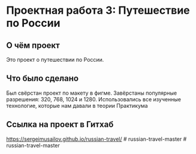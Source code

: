 # Проектная работа 3: Путешествие по России

## О чём проект
Это проект о путешествии по России.

## Что было сделано
Был свёрстан проект по макету в фигме. Завёрстаны популярные разрешения: 320, 768, 1024 и 1280.
Использовались все изученные технологие, которые нам давали в теории Практикума

## Ссылка на проект в Гитхаб
https://sergeimusailov.github.io/russian-travel/
#   r u s s i a n - t r a v e l - m a s t e r  
 #   r u s s i a n - t r a v e l - m a s t e r  
 